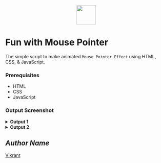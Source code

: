 <div align="center">
  <img height="60" src="https://user-images.githubusercontent.com/85709371/154445204-110690bf-eee8-456c-bdfe-60d527f691ad.png">
</div>

# Fun with Mouse Pointer
The simple script to make animated `Mouse Pointer Effect` using HTML, CSS, & JavaScript.

### Prerequisites
- HTML
- CSS
- JavaScript

### Output Screenshot
<details><summary><b>Output 1</b></summary>
  <p align="center">
    <a href="Outputs/output 1.png"><img src="https://user-images.githubusercontent.com/85709371/154446329-c3329063-f762-4543-a2af-2737cf47cc8c.png" alt="output 1"></a>
  </p>
</details>

<details><summary><b>Output 2</b></summary>
  <p align="center">
    <a href="Outputs/output 2.png"><img src="https://user-images.githubusercontent.com/85709371/154446644-472c5fbf-ef3d-4d87-bf86-c937321f5472.png" alt="output 2"></a>
  </p>
</details>

<!-- Visit <a href="https://vikrant-v28.github.io/fun_with_mouse-pointer/">Here</a> -->

## *Author Name*
[Vikrant](https://github.com/vikrant-v28)
